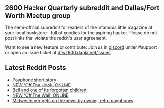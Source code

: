 ## 2600 Hacker Quarterly subreddit and Dallas/Fort Worth Meetup group
The semi-official subreddit for readers of the infamous little magazine at your local bookstore--full of goodies for the aspiring hacker. Please do not post links that violate the reddit's user agreement.

Want to see a new feature or contribute: 
Join us in [discord](https://dfw2600.dapla.net/chat) under #support or open an issue ticket at [dfw2600.dapla.net/issues](https://dfw2600.dapla.net/issues)

## Latest Reddit Posts
<!-- BLOG-POST-LIST:START -->
- [Payphone short story](https://www.reddit.com/r/2600/comments/r2d6iq/payphone_short_story/)
- [NEW 'Off The Hook' ONLINE](https://2600.com/hook/24-11-2021)
- [Bell and one of its forgotten children.](https://www.reddit.com/r/2600/comments/r0vsgb/bell_and_one_of_its_forgotten_children/)
- [NEW 'Off The Wall' ONLINE](https://2600.com/wall/23-11-2021)
- [Midwesterner gets on the news by owning retro payphones](https://www.reddit.com/r/2600/comments/r0u514/midwesterner_gets_on_the_news_by_owning_retro/)
<!-- BLOG-POST-LIST:END -->
